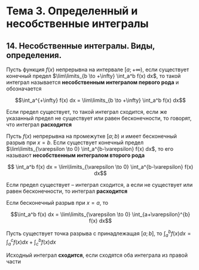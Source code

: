 # Тема 3. Определенный и несобственные интегралы

## 14. Несобственные интегралы. Виды, определения.

Пусть функция $f(x)$ непрерывна на интервале $[a; +\infty)$, если существует конечный предел $\lim\limits_{b \to +\infty} \int_a^b f(x) dx$, то такой интеграл называется **несобственным интегралом первого рода** и обозначается 

$$\int_a^{+\infty} f(x) dx = \lim\limits_{b \to +\infty} \int_a^b f(x) dx$$

Если предел существует, то такой интеграл сходится, если же указанный предел не существует или равен бесконечности, то говорят, что интеграл **расходится**

Пусть $f(x)$ непрерывна на промежутке $[a; b)$ и имеет бесконечный разрыв при $x = b$. Если существует конечный предел $\lim\limits_{\varepsilon \to 0} \int_a^{b-\varepsilon} f(x) dx$, то его называют **несобственным интегралом второго рода**

$$ \int_a^b f(x) dx = \lim\limits_{\varepsilon \to 0} \int_a^{b-\varepsilon} f(x) dx$$

Если предел существует – интеграл сходится, а если не существует или равен бесконечности, то интеграл **расходится**

Если бесконечный разрыв при $х = а$, то

$$\int_a^b f(x) dx = \lim\limits_{\varepsilon \to 0} \int_{a+\varepsilon}^{b} f(x) dx$$

Пусть существует точка разрыва с принадлежащая $[a; b]$, то $\int_a^b f(x) dx = \int_a^с f(x) dx + \int_с^b f(x) dx$

Исходный интеграл **сходится**, если сходятся оба интеграла из правой части
